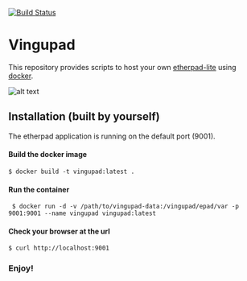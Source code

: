 [![Build Status](http://drone.quving.com/api/badges/Quving/vingupad/status.svg)](http://drone.quving.com/Quving/vingupad)

# Vingupad
This repository provides scripts to host your own [etherpad-lite](http://etherpad.org/) using [docker](https://www.docker.com/what-docker).

![alt text](https://i.imgur.com/zYrGkg3.gif "Etherpad in action on PrimaryPad")

## Installation (built by yourself)
The etherpad application is running on the default port (9001).

#### Build the docker image
``` $ docker build -t vingupad:latest . ```

#### Run the container
``` $ docker run -d -v /path/to/vingupad-data:/vingupad/epad/var -p 9001:9001 --name vingupad vingupad:latest```
 
#### Check your browser at the url
```$ curl http://localhost:9001```



### Enjoy!
